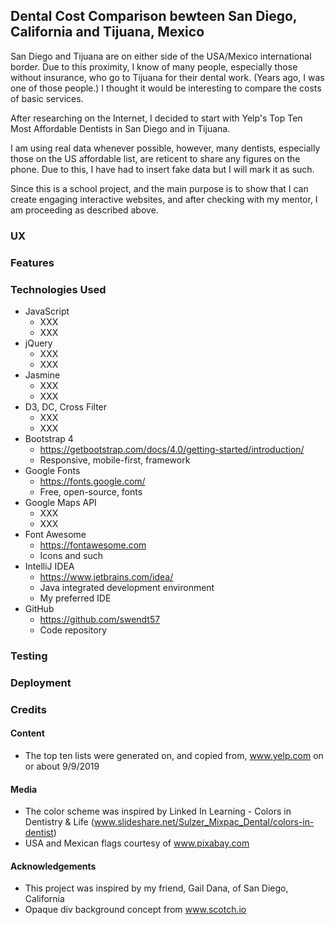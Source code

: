 ## Dental Cost Comparison bewteen San Diego, California and Tijuana, Mexico

San Diego and Tijuana are on either side of the USA/Mexico international border. Due to this proximity, I know of many people, especially 
those without insurance, who go to Tijuana for their dental work. (Years ago, I was one of those people.) I thought it would be 
interesting to compare the costs of basic services.

After researching on the Internet, I decided to start with Yelp's Top Ten Most Affordable Dentists in San Diego and in Tijuana.

I am using real data whenever possible, however, many dentists, especially those on the US affordable list, are reticent 
to share any figures on the phone. Due to this, I have had to insert fake data but I will mark it as such.

Since this is a school project, and the main purpose is to show that I can create engaging interactive websites, and after 
checking with my mentor, I am proceeding as described above.

### UX

### Features

### Technologies Used

* JavaScript
  * XXX
  * XXX
* jQuery
  * XXX
  * XXX
* Jasmine
  * XXX
  * XXX
* D3, DC, Cross Filter 
  * XXX
  * XXX
* Bootstrap 4
  * https://getbootstrap.com/docs/4.0/getting-started/introduction/
  * Responsive, mobile-first, framework
* Google Fonts
  * https://fonts.google.com/
  * Free, open-source, fonts
* Google Maps API
  * XXX
  * XXX
* Font Awesome
  * https://fontawesome.com
  * Icons and such
* IntelliJ IDEA
  * https://www.jetbrains.com/idea/
  * Java integrated development environment
  * My preferred IDE
* GitHub
  * https://github.com/swendt57
  * Code repository

### Testing

### Deployment

### Credits

#### Content

* The top ten lists were generated on, and copied from, www.yelp.com on or about 9/9/2019

#### Media
* The color scheme was inspired by Linked In Learning - Colors in Dentistry & Life (www.slideshare.net/Sulzer_Mixpac_Dental/colors-in-dentist)
* USA and Mexican flags courtesy of www.pixabay.com

#### Acknowledgements

* This project was inspired by my friend, Gail Dana, of San Diego, California
* Opaque div background concept from www.scotch.io
